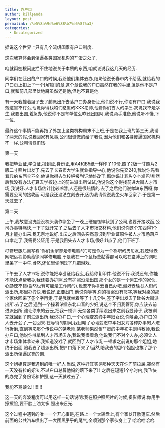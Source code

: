 ```yaml
---
title: 办户口
author: killpanda
layout: post
permalink: /%e5%8a%9e%e6%88%b7%e5%8f%a3/
categories:
  - Uncategorized
---
```

据说这个世界上只有几个流氓国家有户口制度.

这次我算体会到傻逼各类国家机构的艹蛋之处了.

咱就甭刨根问底拦不住地说关于本质的东西,咱就说说我这几天的经历.

同学们在迁出的户口的时候,我跟他们集体去办,结果他说长春市内不给落,就给我的户口页上扣上了一个[解锁]的章.这个章说我的户口虽然在我的手里,但是他不是户口,就和前几部里伏地魔虽然还是他,但也不算是他.

有一天我撞着胆子去了趟派出所去落户口办身份证,他们说不行,你没有户口.我说我落这里不行么,他说你得找咱们这里的XXX老师,他管你们吉大的学生.我说我不是学生,我要出国,着急办,他说你不是有单位么咋还出国阿,我说两手准备,他说听不懂,下一位.

最终这个事情不能再拖了外加上这类机构周末不上班,于是在我上班的第三天,我请了两天的假,说我回家有急事,公司很慷慨的给了我假,因为他们和各类傻逼国家机构不一样,公司请假扣钱.

第一天

我把毕业证,学位证,报到证,身份证,用A4和B5纸一样印了10份,照了2版一寸照片2版二寸照片出发了.先去了长春市大学生就业指导中心,他说你先交240,我说你先看看我的东西全不全,他说你得去学校把报到证地址改了.那你妈让我先交个鸡巴钱!然后我没有办法打算去学校边上的前进派出所试试,他说你这个得找前进大街人才市场,我说好.人才市场估计比较冷清,人还是很热情的.去了之后他们说你缺东西呀,你需要公司的接收函.可是我还没法立刻去开,因为我请假说我坐火车回家了.于是第一天过去了.

第二天

上午,我故意没洗脸没梳头装作刚坐了一晚上硬座憔悴状到了公司,说要开接收函,公司办事特痛快,一下子就开完了.之后去了人才市场交材料,他们说你这个东西得1个月才能办出来.我无奈地说好.出去之后回头突然意识到毕业证原件被人才市场落户口拿走了,我需要公证用,于是我回头去人才市场,很好,11点了,他们下班了.

尽管班服后面写着&#8221;你们全家都是修电脑的&#8221;,可是作为一个称职的男朋友,我还得去网吧远程协助给徐同学修电脑,于是我在一个鼠标垫黏得都可以粘在胳膊上的网吧里呆了一中午.当然,还忙里偷闲玩了几把游戏.

下午去了人才市场,说你能把毕业证给我么,我给你复印件.他说不行.我说还有,你能不能快点帮我办,我还要办护照,没有护照没法出国.那个女的是一个刚工作的家伙,心肠还不错(当然也有可能是工作闲的),说要不你拿去自己办吧,最好去硅谷大街的派出所,那里办的快.我说好.正要出门,他说你等等,你的档案没有签字,等我对桌的那个家伙回来了签个字再走.于是我就坐着等了十几分钟,签了字出发去了硅谷大街派出所.去了之后,遇到一个操着浓重东北口音的少妇,说这个不归我管阿,你应该去前进派出所,谁让你来的云云,把我一顿训.无奈各类手续没出来之前我是孙子,我被训完就回到了前进派出所.我说办户口,一个心理变态的中年妇女说,你等会,办户口的人去开会了,一会回来.在等待的期间,我目睹了心理变态中年妇女对各种办事的人进行折磨,直到等来那个传说中的某老师.某老师果然像艹蛋的中年初中副科教师,我说办户口,他说你得拿到人才市场去办,我说我很着急,他说我们不对个人办,必须让人才市场集体拿过来.我知道没戏了,就回到了人才市场,一顿求之前说的那个姐姐,她终于出面,陪我去了趟派出所,把户口落下来了!当然,陪我去的那个姐姐也挨了那个派出所傻逼民警的训.

这个姐姐算是我遇到的唯一好人.当然,这种好其实是那种天天在你门前拉屎,突然有一天没有拉的好法.不过户口总算他妈的落下来了!!! 之后在短短1个小时内,我飞快的办完了身份证和护照,这一天就过去了.

我能不骂娘么!!!!!!!!!

这一天的奔波程度可以用这样一句话说明:我在照护照照片的时候,摄影师说:你用手擦擦脸,要不脸上油太多,照出来反光.

这个过程中遇到的唯一一个开心事是,在路上一个大转盘上,有个家伙开敞篷车.然后前面的公共汽车喷出了一大团黑乎乎的尾气,全喷到那个家伙身上了,哈哈哈哈哈.